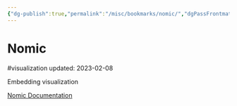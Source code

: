```yaml
---
{"dg-publish":true,"permalink":"/misc/bookmarks/nomic/","dgPassFrontmatter":true}
---
```



# Nomic
#visualization 
updated: 2023-02-08

Embedding visualization

[Nomic Documentation](https://docs.nomic.ai/)
